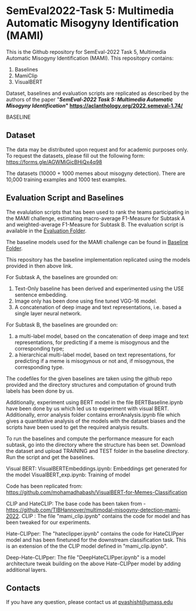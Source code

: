 # SemEval2022-Task 5: Multimedia Automatic Misogyny Identification (MAMI)
This is the Github repository for SemEval-2022 Task 5, Multimedia Automatic Misogyny Identification (MAMI). This repositopry contains:

1. Baselines
2. MamiClip
4. VisualBERT

Dataset, baselines and evaluation scripts are replicated as described by the authors of the paper "**_SemEval-2022 Task 5: Multimedia Automatic Misogyny Identification_" https://aclanthology.org/2022.semeval-1.74/** 

BASELINE

## Dataset 
The data may be distributed upon request and for academic purposes only. To request the datasets, please fill out the following form: https://forms.gle/AGWMiGicBHiQx4q98

The datasets (10000 + 1000 memes about misogyny detection). There are 10,000 training examples and 1000 test examples.

## Evaluation Script and Baselines
The evalulation scripts that has been used to rank the teams participating in the MAMI challenge, estimating macro-average F1-Measure for Subtask A and weighted-average F1-Measure for Subtask B. The evaluation script is available in the [Evaluation Folder](https://github.com/MIND-Lab/MAMI/tree/main/Evaluation).

The baseline models used for the MAMI challenge can be found in [Baseline Folder](https://github.com/MIND-Lab/MAMI/tree/main/Baselines).

This repository has the baseline implementation replicated using the models provided in then above link. 

For Subtask A, the baselines are grounded on:
1. Text-Only baseline has been derived and experimented using the USE sentence embedding. 
2. Image only has been done using fine tuned VGG-16 model.
3. A concatenation of deep image and text representations, i.e. based a single layer neural network.

For Subtask B, the baselines are grounded on:
1. a multi-label model, based on the concatenation of deep image and text representations, for predicting if a meme is misogynous and the corresponding type;
2. a hierarchical multi-label model, based on text representations, for predicting if a meme is misogynous or not and, if misogynous, the corresponding type.

The codefiles for the given baselines are taken using the github repo provided and the directory structures and computation of ground truth labels has been done by us.

Additionally, experiment using BERT model in the file BERTBaseline.ipynb have been done by us which led us to experiment with visual BERT. Additionally, error analysis folder contains errorAnalysis.ipynb file which gives a quantitative analysis of the models with the dataset biases and the scripts have been used to get the required analysis results.

To run the baselines and compute the performance measure for each subtask, go into the directory where the structure has been set. Download the dataset and upload TRAINING and TEST folder in the baseline directory. Run the script and get the baselines.

Visual BERT: 
VisualBERTEmbeddings.ipynb: Embeddings get generated for the model
VisualBERT_exp.ipynb: Training of model

Code has been replicated from: https://github.com/mohamadhabash/VisualBERT-for-Memes-Classification

CLIP and HateCLIP: The base code has been taken from - https://github.com/TIBHannover/multimodal-misogyny-detection-mami-2022.
CLIP : The file "mami_clip.ipynb"  contains the code for model and has been tweaked for our experiments.

Hate-CLIPper:  The "hateclipper.ipynb" contains the code for HateCLIPper model and has been finetuned for the downstream classification task. This is an extension of the  the CLIP model defined in "mami_clip.ipynb".

Deep-Hate-CLIPper: The file "DeepHateCLIPper.ipynb" is a model architecture tweak building on the above Hate-CLIPper model by adding additional layers.


## Contacts
If you have any question, please contact us at pvashisht@umass.edu
